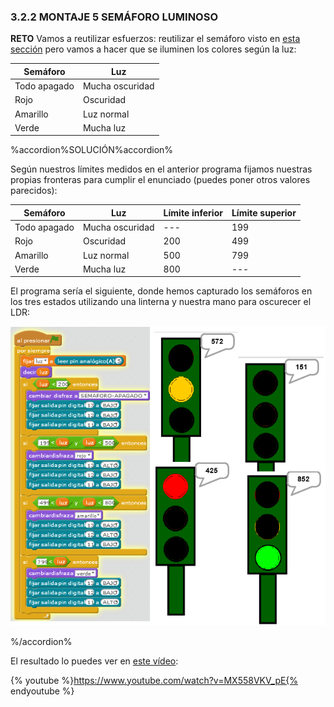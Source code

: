 ### 3.2.2 MONTAJE 5 SEMÁFORO LUMINOSO
**RETO**
Vamos a reutilizar esfuerzos: reutilizar el semáforo visto en [esta sección](../tema_1_como_utilizar_echidna/12_como_se_programa_echidna_shield.md#1-2-1-programaci-n-gr-fica-con-mblock) pero vamos a hacer que se iluminen los colores según la luz:

| Semáforo | Luz |
| --- | --- |
| Todo apagado | Mucha oscuridad |
| Rojo | Oscuridad |
| Amarillo | Luz normal |
| Verde | Mucha luz |

%accordion%SOLUCIÓN%accordion%

Según nuestros límites medidos en el anterior programa fijamos nuestras propias fronteras para cumplir el enunciado (puedes poner otros valores parecidos):

| Semáforo | Luz | Límite inferior | Límite superior |
| --- | --- | --- | --- |
| Todo apagado | Mucha oscuridad | --- | 199 |
| Rojo | Oscuridad | 200 | 499 |
| Amarillo | Luz normal | 500 | 799 |
| Verde | Mucha luz | 800 | --- |

El programa sería el siguiente, donde hemos capturado los semáforos en los tres estados utilizando una linterna y nuestra mano para oscurecer el LDR:

![](/images/image68.png)

%/accordion%

El resultado lo puedes ver en [este vídeo](https://www.youtube.com/watch?v%3DMX558VKV_pE):

{% youtube %}https://www.youtube.com/watch?v=MX558VKV_pE{% endyoutube %}

